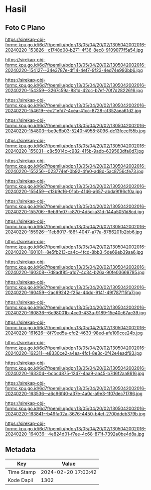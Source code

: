 # Hasil

## Foto C Plano

https://sirekap-obj-formc.kpu.go.id/6d7f/pemilu/pdpr/13/05/04/20/02/1305042002016-20240220-153826--c1748d08-b271-4f36-8ec8-9109077f5a54.jpg

https://sirekap-obj-formc.kpu.go.id/6d7f/pemilu/pdpr/13/05/04/20/02/1305042002016-20240220-154127--34e3787e-df14-4ef7-9f23-4ed74e993bb6.jpg

https://sirekap-obj-formc.kpu.go.id/6d7f/pemilu/pdpr/13/05/04/20/02/1305042002016-20240220-154359--3267c59a-881d-42cc-b7ef-70f7d2822616.jpg

https://sirekap-obj-formc.kpu.go.id/6d7f/pemilu/pdpr/13/05/04/20/02/1305042002016-20240220-154619--ec21efd7-4cea-41cc-8728-cf352aea61d2.jpg

https://sirekap-obj-formc.kpu.go.id/6d7f/pemilu/pdpr/13/05/04/20/02/1305042002016-20240220-154803--be9e6b03-5240-4958-8096-dc13fcecf55b.jpg

https://sirekap-obj-formc.kpu.go.id/6d7f/pemilu/pdpr/13/05/04/20/02/1305042002016-20240220-155031--c8c5014c-c982-415b-9adb-639563dfa0d7.jpg

https://sirekap-obj-formc.kpu.go.id/6d7f/pemilu/pdpr/13/05/04/20/02/1305042002016-20240220-155256--023774ef-0b92-4fe0-ad8d-5ac8756cfe73.jpg

https://sirekap-obj-formc.kpu.go.id/6d7f/pemilu/pdpr/13/05/04/20/02/1305042002016-20240220-155459--c13b9c16-01bb-4146-a657-abda9f86cf0a.jpg

https://sirekap-obj-formc.kpu.go.id/6d7f/pemilu/pdpr/13/05/04/20/02/1305042002016-20240220-155706--9eb9fe07-c870-4d5d-a31d-144a5051d8cd.jpg

https://sirekap-obj-formc.kpu.go.id/6d7f/pemilu/pdpr/13/05/04/20/02/1305042002016-20240220-155926--11eb8017-f86f-4047-a77a-8786201b2bb6.jpg

https://sirekap-obj-formc.kpu.go.id/6d7f/pemilu/pdpr/13/05/04/20/02/1305042002016-20240220-160101--8e5fb213-ca4c-4fcd-8bb3-5de69eb39aa6.jpg

https://sirekap-obj-formc.kpu.go.id/6d7f/pemilu/pdpr/13/05/04/20/02/1305042002016-20240220-160308--7d8adf85-a1d7-4c34-b26a-90fe03669795.jpg

https://sirekap-obj-formc.kpu.go.id/6d7f/pemilu/pdpr/13/05/04/20/02/1305042002016-20240220-160459--2ac69242-f25a-44dd-9141-49f787f15fa7.jpg

https://sirekap-obj-formc.kpu.go.id/6d7f/pemilu/pdpr/13/05/04/20/02/1305042002016-20240220-160836--6c98001b-4ce3-433a-9189-15e40c67ae39.jpg

https://sirekap-obj-formc.kpu.go.id/6d7f/pemilu/pdpr/13/05/04/20/02/1305042002016-20240220-161626--8f79ed5a-cfd2-4630-98ed-afe109cce24b.jpg

https://sirekap-obj-formc.kpu.go.id/6d7f/pemilu/pdpr/13/05/04/20/02/1305042002016-20240220-162311--e8330ce2-a4ea-4fc1-8e3c-0f42e4eadf93.jpg

https://sirekap-obj-formc.kpu.go.id/6d7f/pemilu/pdpr/13/05/04/20/02/1305042002016-20240220-163304--bcbcd875-1247-4aa9-aa45-b7d6f2aa8616.jpg

https://sirekap-obj-formc.kpu.go.id/6d7f/pemilu/pdpr/13/05/04/20/02/1305042002016-20240220-163536--a6c96f40-a37e-4a0c-a9e3-1f07dec71786.jpg

https://sirekap-obj-formc.kpu.go.id/6d7f/pemilu/pdpr/13/05/04/20/02/1305042002016-20240220-163841--b49fa02a-3676-4450-b4ef-2700ddeb379b.jpg

https://sirekap-obj-formc.kpu.go.id/6d7f/pemilu/pdpr/13/05/04/20/02/1305042002016-20240220-164036--4e824d01-f7ee-4c68-871f-7392a0be4d8a.jpg


## Metadata

| Key        | Value               |
| ---------- | ------------------- |
| Time Stamp | 2024-02-20 17:03:42 |
| Kode Dapil | 1302                |



